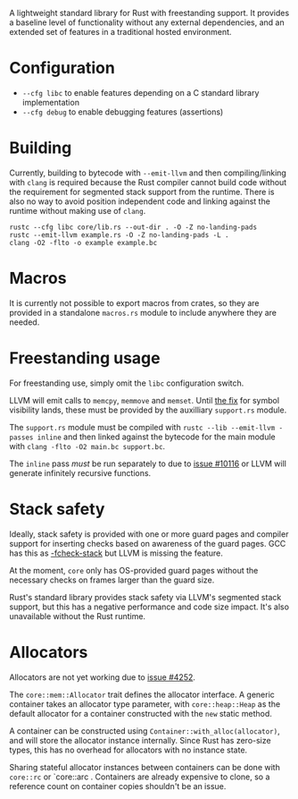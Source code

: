 A lightweight standard library for Rust with freestanding support. It provides
a baseline level of functionality without any external dependencies, and an
extended set of features in a traditional hosted environment.

# Configuration

* `--cfg libc` to enable features depending on a C standard library implementation
* `--cfg debug` to enable debugging features (assertions)

# Building

Currently, building to bytecode with `--emit-llvm` and then compiling/linking
with `clang` is required because the Rust compiler cannot build code without
the requirement for segmented stack support from the runtime. There is also no
way to avoid position independent code and linking against the runtime without
making use of `clang`.

```
rustc --cfg libc core/lib.rs --out-dir . -O -Z no-landing-pads
rustc --emit-llvm example.rs -O -Z no-landing-pads -L .
clang -O2 -flto -o example example.bc
```

# Macros

It is currently not possible to export macros from crates, so they are provided
in a standalone `macros.rs` module to include anywhere they are needed.

# Freestanding usage

For freestanding use, simply omit the `libc` configuration switch.

LLVM will emit calls to `memcpy`, `memmove` and `memset`. Until [the
fix](https://github.com/mozilla/rust/pull/9945) for symbol visibility lands,
these must be provided by the auxilliary `support.rs` module.

The `support.rs` module must be compiled with `rustc --lib --emit-llvm -passes
inline` and then linked against the bytecode for the main module with `clang
-flto -O2 main.bc support.bc`.

The `inline` pass *must* be run separately to due to
[issue #10116](https://github.com/mozilla/rust/issues/10116) or LLVM will
generate infinitely recursive functions.

# Stack safety

Ideally, stack safety is provided with one or more guard pages and compiler
support for inserting checks based on awareness of the guard pages. GCC has
this as [-fcheck-stack](http://gcc.gnu.org/onlinedocs/gccint/Stack-Checking.html)
but LLVM is missing the feature.

At the moment, `core` only has OS-provided guard pages without the necessary
checks on frames larger than the guard size.

Rust's standard library provides stack safety via LLVM's segmented stack
support, but this has a negative performance and code size impact. It's also
unavailable without the Rust runtime.

# Allocators

Allocators are not yet working due to [issue #4252](https://github.com/mozilla/rust/issues/4252).

The `core::mem::Allocator` trait defines the allocator interface. A generic
container takes an allocator type parameter, with `core::heap::Heap` as the
default allocator for a container constructed with the `new` static method.

A container can be constructed using `Container::with_alloc(allocator)`, and
will store the allocator instance internally. Since Rust has zero-size types,
this has no overhead for allocators with no instance state.

Sharing stateful allocator instances between containers can be done with
`core::rc` or `core::arc . Containers are already expensive to clone, so
a reference count on container copies shouldn't be an issue.
